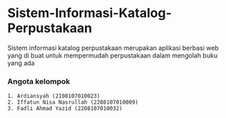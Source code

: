 # Sistem-Informasi-Katalog-Perpustakaan
Sistem informasi katalog perpustakaan merupakan aplikasi berbasi web yang di buat untuk mempermudah perpustakaan dalam mengolah buku yang ada

### Angota kelompok
    1. Ardiansyah (2108107010023)
    2. Iffatun Nisa Nasrullah (2208107010009)
    3. Fadli Ahmad Yazid (2208107010032)
